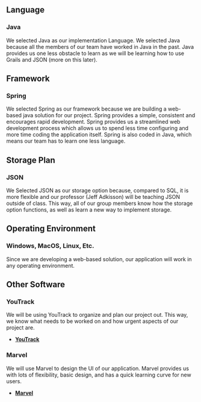 ## Language
### Java
We selected Java as our implementation Language. We selected Java because all the members of our team have worked in Java in the past.
Java provides us one less obstacle to learn as we will be learning how to use Grails and JSON (more on this later). 

## Framework
### Spring 
We selected Spring as our framework because we are building a web-based java solution for our project. Spring provides a simple, consistent 
and encourages rapid development. Spring provides us a streamlined web development process which allows us to spend less time configuring 
and more time coding the application itself. Spring is also coded in Java, which means our team has to learn one less language. 


## Storage Plan
### JSON
We Selected JSON as our storage option because, compared to SQL, it is more flexible and our professor (Jeff Adkisson) will be teaching JSON 
outside of class. This way, all of our group members know how the storage option functions, as well as learn a new way to implement storage. 

## Operating Environment
### Windows, MacOS, Linux, Etc. 
Since we are developing a web-based solution, our application will work in any operating environment. 

## Other Software
### YouTrack
We will be using YouTrack to organize and plan our project out. This way, we know what needs to be worked on and how urgent aspects of our project are. 
* __[YouTrack](https://adkisson-swe-f23.youtrack.cloud/gantt-charts/174-13)__
### Marvel
We will use Marvel to design the UI of our application. Marvel provides us with lots of flexibility, basic design, and has a quick learning curve for new users. 
* __[Marvel](https://www.trustradius.com/products/marvel/reviews?qs=pros-and-cons)__
